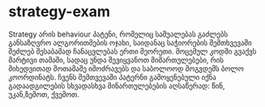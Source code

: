 # strategy-exam
Strategy არის behaviour პატენი, რომელიც საშუალებას გაძლებს განსაზღვრო ალგორითმების ოჯახი, საიდანაც საჭიორების შემთხვევაში შეძლებ შესაბამად ჩანაცვლებას ერთი მეორეთი.
მოცემულ კოდში გვაქვს მარტივი თამაში, სადაც უნდა შევიყვანოთ მიმართულებები, რის მიხედვითად მოთამაშე იმოძრავებს და საბოლოოდ მოგვდემს ბოლო კოორდინატს.
ჩვენს შემთვევაში პატერნი გამოყენებული იქნა გადაადგილების სხვადასხვა მინართულებების აღსაწერად: წინ, უკან,ზემოთ, ქვემოთ.
